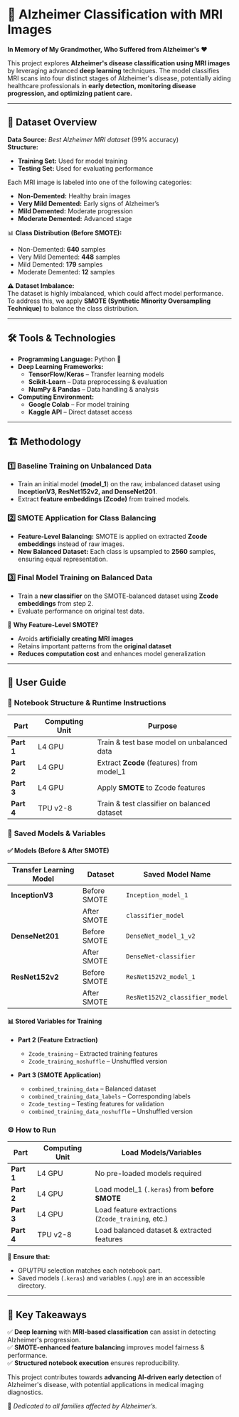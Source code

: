 # 🧠 Alzheimer Classification with MRI Images  
**In Memory of My Grandmother, Who Suffered from Alzheimer's ❤️**  

This project explores **Alzheimer's disease classification using MRI images** by leveraging advanced **deep learning** techniques. The model classifies MRI scans into four distinct stages of Alzheimer's disease, potentially aiding healthcare professionals in **early detection, monitoring disease progression, and optimizing patient care.**

---

## 📂 Dataset Overview  
**Data Source:** *Best Alzheimer MRI dataset* (99% accuracy)  
**Structure:**  
- **Training Set:** Used for model training  
- **Testing Set:** Used for evaluating performance  

Each MRI image is labeled into one of the following categories:  
- **Non-Demented:** Healthy brain images  
- **Very Mild Demented:** Early signs of Alzheimer’s  
- **Mild Demented:** Moderate progression  
- **Moderate Demented:** Advanced stage  

📊 **Class Distribution (Before SMOTE):**  
- Non-Demented: **640** samples  
- Very Mild Demented: **448** samples  
- Mild Demented: **179** samples  
- Moderate Demented: **12** samples  

⚠️ **Dataset Imbalance:**  
The dataset is highly imbalanced, which could affect model performance. To address this, we apply **SMOTE (Synthetic Minority Oversampling Technique)** to balance the class distribution.

---

## 🛠 Tools & Technologies  
- **Programming Language:** Python 🐍  
- **Deep Learning Frameworks:**  
  - **TensorFlow/Keras** – Transfer learning models  
  - **Scikit-Learn** – Data preprocessing & evaluation  
  - **NumPy & Pandas** – Data handling & analysis  
- **Computing Environment:**  
  - **Google Colab** – For model training  
  - **Kaggle API** – Direct dataset access  

---

## 🏗 Methodology  

### 1️⃣ **Baseline Training on Unbalanced Data**  
- Train an initial model (**model_1**) on the raw, imbalanced dataset using **InceptionV3, ResNet152v2, and DenseNet201**.  
- Extract **feature embeddings (Zcode)** from trained models.  

### 2️⃣ **SMOTE Application for Class Balancing**  
- **Feature-Level Balancing:** SMOTE is applied on extracted **Zcode embeddings** instead of raw images.  
- **New Balanced Dataset:** Each class is upsampled to **2560** samples, ensuring equal representation.  

### 3️⃣ **Final Model Training on Balanced Data**  
- Train a **new classifier** on the SMOTE-balanced dataset using **Zcode embeddings** from step 2.  
- Evaluate performance on original test data.  

📌 **Why Feature-Level SMOTE?**  
- Avoids **artificially creating MRI images**  
- Retains important patterns from the **original dataset**  
- **Reduces computation cost** and enhances model generalization  

---

## 📖 User Guide  

### 📌 **Notebook Structure & Runtime Instructions**  

| Part | Computing Unit | Purpose |
|------|--------------|---------|
| **Part 1** | L4 GPU | Train & test base model on unbalanced data |
| **Part 2** | L4 GPU | Extract **Zcode** (features) from model_1 |
| **Part 3** | L4 GPU | Apply **SMOTE** to Zcode features |
| **Part 4** | TPU v2-8 | Train & test classifier on balanced dataset |

### 📂 **Saved Models & Variables**  

#### ✅ **Models (Before & After SMOTE)**  
| Transfer Learning Model | Dataset | Saved Model Name |
|------------------------|------------------|------------------|
| **InceptionV3** | Before SMOTE | `Inception_model_1` |
|  | After SMOTE | `classifier_model` |
| **DenseNet201** | Before SMOTE | `DenseNet_model_1_v2` |
|  | After SMOTE | `DenseNet-classifier` |
| **ResNet152v2** | Before SMOTE | `ResNet152V2_model_1` |
|  | After SMOTE | `ResNet152V2_classifier_model` |

#### 📊 **Stored Variables for Training**  
- **Part 2 (Feature Extraction)**  
  - `Zcode_training` – Extracted training features  
  - `Zcode_training_noshuffle` – Unshuffled version  

- **Part 3 (SMOTE Application)**  
  - `combined_training_data` – Balanced dataset  
  - `combined_training_data_labels` – Corresponding labels  
  - `Zcode_testing` – Testing features for validation  
  - `combined_training_data_noshuffle` – Unshuffled version  

### ⚙️ **How to Run**  

| Part | Computing Unit | Load Models/Variables |
|------|--------------|-----------------------|
| **Part 1** | L4 GPU | No pre-loaded models required |
| **Part 2** | L4 GPU | Load model_1 (`.keras`) from **before SMOTE** |
| **Part 3** | L4 GPU | Load feature extractions (`Zcode_training`, etc.) |
| **Part 4** | TPU v2-8 | Load balanced dataset & extracted features |

📌 **Ensure that:**
- GPU/TPU selection matches each notebook part.
- Saved models (`.keras`) and variables (`.npy`) are in an accessible directory.

---

## 🎯 Key Takeaways  
✅ **Deep learning** with **MRI-based classification** can assist in detecting Alzheimer's progression.  
✅ **SMOTE-enhanced feature balancing** improves model fairness & performance.  
✅ **Structured notebook execution** ensures reproducibility.  

This project contributes towards **advancing AI-driven early detection** of Alzheimer's disease, with potential applications in medical imaging diagnostics.  

💙 *Dedicated to all families affected by Alzheimer’s.*  

